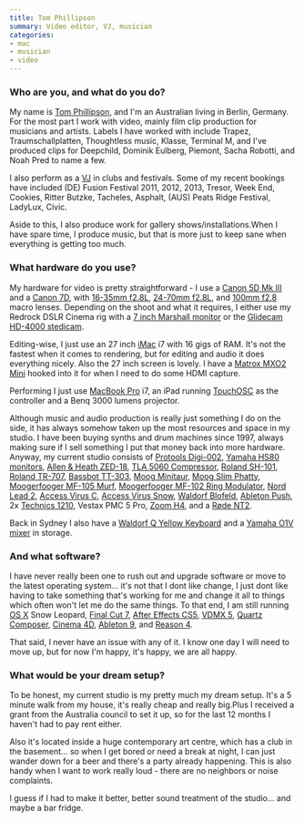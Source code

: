 ```yaml
---
title: Tom Phillipson
summary: Video editor, VJ, musician
categories:
- mac
- musician
- video
---
```


### Who are you, and what do you do?

My name is [Tom Phillipson](http://www.auto64.com/ "Tom's website."), and I'm an Australian living in Berlin, Germany. For the most part I work with video, mainly film clip production for musicians and artists. Labels I have worked with include Trapez, Traumschallplatten, Thoughtless music, Klasse, Terminal M, and I've produced clips for Deepchild, Dominik Eulberg, Piemont, Sacha Robotti, and Noah Pred to name a few.

I also perform as a [VJ](http://vimeo.com/57269796 "Tom's 2013 showreel on Vimeo.") in clubs and festivals. Some of my recent bookings have included (DE) Fusion Festival 2011, 2012, 2013, Tresor, Week End, Cookies, Ritter Butzke, Tacheles, Asphalt, (AUS) Peats Ridge Festival, LadyLux, Civic.

Aside to this, I also produce work for gallery shows/installations.When I have spare time, I produce music, but that is more just to keep sane when everything is getting too much.

### What hardware do you use?

My hardware for video is pretty straightforward - I use a [Canon 5D Mk III][eos-5d-mark-iii] and a [Canon 7D][eos-7d], with [16-35mm f2.8L][ef-16-35mm-f2.8l-ii-usm], [24-70mm f2.8L][ef-24-70mm-f2.8l-usm], and [100mm f2.8][ef-100mm-f2.8-macro-usm] macro lenses. Depending on the shoot and what it requires, I either use my Redrock DSLR Cinema rig with a [7 inch Marshall monitor][m-ct7] or the [Glidecam HD-4000 stedicam][hd-4000].

Editing-wise, I just use an 27 inch [iMac][] i7 with 16 gigs of RAM. It's not the fastest when it comes to rendering, but for editing and audio it does everything nicely. Also the 27 inch screen is lovely.  I have a [Matrox MXO2 Mini][mxo2-mini] hooked into it for when I need to do some HDMI capture.

Performing I just use [MacBook Pro][macbook-pro] i7, an iPad running [TouchOSC][touchosc-ios] as the controller and a Benq 3000 lumens projector.

Although music and audio production is really just something I do on the side, it has always somehow taken up the most resources and space in my studio. I have been buying synths and drum machines since 1997, always making sure if I sell something I put that money back into more hardware. Anyway, my current studio consists of [Protools Digi-002][digi-002], [Yamaha HS80 monitors][hs80m], [Allen & Heath ZED-18][zed-18], [TLA 5060 Compressor][5060], [Roland SH-101][sh-101], [Roland TR-707][tr-707], [Bassbot TT-303][tt-303], [Moog Minitaur][minitaur], [Moog Slim Phatty][slim-phatty], [Moogerfooger MF-105 Murf][mf-105m-midi-murf], [Moogerfooger MF-102 Ring Modulator][mf-102-ring-modulator], [Nord Lead 2][nord-lead-2], [Access Virus C][access-virus-c], [Access Virus Snow][access-virus-snow], [Waldorf Blofeld][blofeld], [Ableton Push][push], 2x [Technics 1210][sl-1210], Vestax PMC 5 Pro, [Zoom H4][h4], and a [Røde NT2][nt2].

Back in Sydney I also have a [Waldorf Q Yellow Keyboard][q] and a [Yamaha O1V mixer][01v] in storage.

### And what software?

I have never really been one to rush out and upgrade software or move to the latest operating system... it's not that I dont like change, I just dont like having to take something that's working for me and change it all to things which often won't let me do the same things. To that end, I am still running [OS X][macos] Snow Leopard, [Final Cut 7][final-cut-pro], [After Effects CS5][after-effects], [VDMX 5][vdmx], [Quartz Composer][quartz-composer], [Cinema 4D][cinema-4d], [Ableton 9][live], and [Reason 4][reason].

That said, I never have an issue with any of it. I know one day I will need to move up, but for now I'm happy, it's happy, we are all happy.

### What would be your dream setup?

To be honest, my current studio is my pretty much my dream setup.  It's a 5 minute walk from my house, it's really cheap and really big.Plus I received a grant from the Australia council to set it up, so for the last 12 months I haven't had to pay rent either.

Also it's located inside a huge contemporary art centre, which has a club in the basement... so when I get bored or need a break at night, I can just wander down for a beer and there's a party already happening. This is also handy when I want to work really loud - there are no neighbors or noise complaints.

I guess if I had to make it better, better sound treatment of the studio... and maybe a bar fridge.

[01v]: https://usa.yamaha.com/products/live_sound/mixers/digital-mixers/01v/ "A mixer."
[5060]: http://www.tlaudio.co.uk/docs/products/5060.shtml "An audio compressor."
[access-virus-c]: https://en.wikipedia.org/wiki/Access_Virus "An analog synth."
[access-virus-snow]: https://www.amazon.com/Access-Virus-Snow-Portable-Synthesizer/dp/B00188894M "A portable synth."
[blofeld]: https://en.wikipedia.org/wiki/Blofeld_(synthesizer) "A synth."
[digi-002]: https://www.amazon.com/Digidesign-Digi-002-LE-Rackmount/dp/B0002H0GU0 "Multitrack studio hardware."
[ef-100mm-f2.8-macro-usm]: https://www.usa.canon.com/cusa/consumer/products/cameras/ef_lens_lineup/ef_100mm_f_2_8_macro_usm "A macro lens."
[ef-16-35mm-f2.8l-ii-usm]: https://www.usa.canon.com/cusa/consumer/products/cameras/ef_lens_lineup/ef_16_35mm_f_2_8l_ii_usm "A wide zoom lens for DSLRs."
[ef-24-70mm-f2.8l-usm]: http://usa.canon.com/cusa/consumer/products/cameras/ef_lens_lineup/ef_24_70mm_f_2_8l_usm "A zoom lens for cameras."
[eos-5d-mark-iii]: http://usa.canon.com/cusa/consumer/products/cameras/slr_cameras/eos_5d_mark_iii "A 22.3 megapixel DSLR."
[eos-7d]: https://www.usa.canon.com/cusa/consumer/products/cameras/slr_cameras/eos_7d "An 18 megapixel digital SLR."
[h4]: https://www.zoom.co.jp/english/products/h4/ "A digital audio recorder."
[hd-4000]: https://www.amazon.com/Glidecam-HD-4000-Hand-Held-Stabilizer/dp/B0021AES4G/ "A camera stabiliser."
[hs80m]: https://usa.yamaha.com/products/music-production/speakers/hs_series/hs80m/ "Studio speakers."
[imac]: https://www.apple.com/imac/ "An all-in-one computer."
[m-ct7]: http://www.lcdracks.com/monitors/model/M-CT7.php "A 7 inch LCD screen for DSLRs and HD video cameras."
[macbook-pro]: https://www.apple.com/macbook-pro/ "A laptop."
[mf-102-ring-modulator]: http://www.moogmusic.com/products/moogerfoogers/mf-102-ring-modulator "An audio effect box."
[mf-105m-midi-murf]: http://www.moogmusic.com/products/moogerfoogers/mf-105m-midi-murf "An audio effects box."
[minitaur]: http://www.moogmusic.com/products/taurus/minitaur "A bass synth."
[mxo2-mini]: http://www.matrox.com/video/en/products/mxo2_mini/ "An HDMI and analog video/audio capturing device."
[nord-lead-2]: http://www.vintagesynth.com/clavia/nord2.php "A synthesizer."
[nt2]: http://recordinghacks.com/microphones/Rode/NT2 "A condensor microphone."
[push]: https://www.ableton.com/en/push/ "Unique music-making hardware."
[q]: http://www.vintagesynth.com/waldorf/waldorf_q.php "An analog synth."
[sh-101]: https://en.wikipedia.org/wiki/Roland_SH-101 "A bass synth."
[sl-1210]: https://en.wikipedia.org/wiki/Technics_SL-1200 "A turntable."
[slim-phatty]: http://www.moogmusic.com/products/phattys/slim-phatty "An analog synth."
[tr-707]: https://en.wikipedia.org/wiki/Roland_TR-707 "A drum machine."
[tt-303]: http://www.cyclone-analogic.fr/en/34-bass-bot-tt-303-0701980493430.html "An audio sequencer."
[zed-18]: http://www.allen-heath.com/ahproducts/zed-18/ "An audio mixer."
[after-effects]: https://www.adobe.com/products/aftereffects.html "Motion graphics and video editing software."
[cinema-4d]: https://www.maxon.net/en/products/cinema-4d-prime/who-should-use-it.html "3D rendering software."
[final-cut-pro]: https://en.wikipedia.org/wiki/Final_Cut_Pro "A nonlinear video editor."
[live]: https://www.ableton.com/en/live/ "Musical creation software."
[macos]: https://en.wikipedia.org/wiki/MacOS "An operating system for Mac hardware."
[quartz-composer]: https://en.wikipedia.org/wiki/Quartz_Composer "A visual programming environment."
[reason]: https://www.propellerheads.se/reason "A virtual studio rack for creating music."
[touchosc-ios]: https://hexler.net/software/touchosc "An OSC and MIDI controller for iOS."
[vdmx]: http://vidvox.net/ "Real-time video studio software for the Mac."
